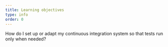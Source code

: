 ```yaml
---
title: Learning objectives
type: info
order: 0
---
```


How do I set up or adapt my continuous integration system so that tests run only when needed? 

